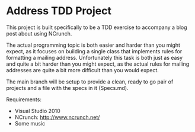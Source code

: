 Address TDD Project
================================

This project is built specifically to be a TDD exercise to accompany a blog post 
about using NCrunch. 

The actual programming topic is both easier and harder than you might expect, as
it focuses on building a single class that implements rules for formatting a
mailing address. Unfortunately this task is both just as easy and quite a bit 
harder than you might expect, as the actual rules for mailing addresses are 
quite a bit more difficult than you would expect.

The main branch will be setup to provide a clean, ready to go pair of projects and 
a file with the specs in it (Specs.md).

Requirements:

- Visual Studio 2010
- NCrunch: http://www.ncrunch.net/
- Some music 

